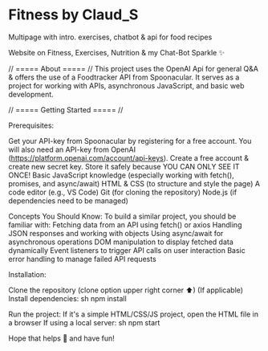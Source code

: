 # Fitness by Claud_S
 Multipage with intro. exercises, chatbot & api for food recipes

 Website on Fitness, Exercises, Nutrition & my Chat-Bot Sparkle ✨

// ===== About ===== //
This project uses the OpenAI Api for general Q&A & offers the use of 
a Foodtracker API from Spoonacular.
It serves as a project for working with APIs, asynchronous JavaScript, and basic web development. 

// ===== Getting Started ===== //

Prerequisites:

Get your API-key from Spoonacular by registering for a free account.
You will also need an API-key from OpenAI (https://platform.openai.com/account/api-keys). Create a free account & create new secret key. Store it safely because YOU CAN ONLY SEE IT ONCE!
Basic JavaScript knowledge (especially working with fetch(), promises, and async/await)
HTML & CSS (to structure and style the page)
A code editor (e.g., VS Code)
Git (for cloning the repository)
Node.js (if dependencies need to be managed)

Concepts You Should Know:
To build a similar project, you should be familiar with:
Fetching data from an API using fetch() or axios
Handling JSON responses and working with objects
Using async/await for asynchronous operations
DOM manipulation to display fetched data dynamically
Event listeners to trigger API calls on user interaction
Basic error handling to manage failed API requests

Installation:

Clone the repository (clone option upper right corner ⬆)
(If applicable) Install dependencies:
sh
npm install

Run the project:
If it's a simple HTML/CSS/JS project, open the HTML file in a browser
If using a local server:
sh
npm start

Hope that helps 🤗 and have fun!
